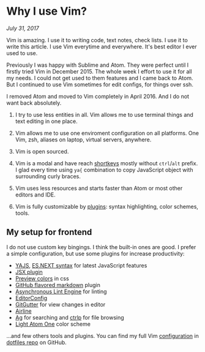 # Why I use Vim?

_July 31, 2017_

Vim is amazing. I use it to writing code, text notes, check lists. I use it to
write this article. I use Vim everytime and everywhere. It's best editor I ever
used to use.

Previously I was happy with Sublime and Atom. They were perfect until I firstly
tried Vim in December 2015. The whole week I effort to use it for all my needs.
I could not get used to them features and I came back to Atom. But I continued
to use Vim sometimes for edit configs, for things over ssh.

I removed Atom and moved to Vim completely in April 2016. And I do not want
back absolutely.

1. I try to use less entities in all. Vim allows me to use terminal things
  and text editing in one place.

2. Vim allows me to use one enviroment configuration on all platforms.
  One Vim, zsh, aliases on laptop, virtual servers, anywhere.

3. Vim is open sourced.

4. Vim is a modal and have reach [shortkeys](https://vim.rtorr.com)
  mostly without `ctrl`/`alt` prefix. I glad every time using `ya{` combination
  to copy JavaScript object with surrounding curly braces.

5. Vim uses less resources and starts faster than Atom or most other editors and IDE.

6. Vim is fully customizable by [plugins](http://vimawesome.com): syntax highlighting, color schemes, tools.

## My setup for frontend

I do not use custom key bingings. I think the built-in ones are good. I prefer
a simple configuration, but use some plugins for increase productivity:

* [YAJS](https://github.com/othree/yajs.vim), [ES.NEXT syntax](https://github.com/othree/es.next.syntax.vim) for latest JavaScript features
* [JSX plugin](https://github.com/mxw/vim-jsx)
* [Preview colors](https://github.com/ap/vim-css-color) in css
* [GitHub flavored markdown](https://github.com/rhysd/vim-gfm-syntax) plugin
* [Asynchronous Lint Engine](https://github.com/w0rp/ale) for linting
* [EditorConfig](https://github.com/editorconfig/editorconfig-vim)
* [GitGutter](https://github.com/airblade/vim-gitgutter) for view changes in editor
* [Airline](https://github.com/vim-airline/vim-airline)
* [Ag](https://github.com/rking/ag.vim) for searching and [ctrlp](https://github.com/ctrlpvim/ctrlp.vim) for file browsing
* [Light Atom One](https://github.com/rakr/vim-one) color scheme

...and few others tools and plugins. You can find my full
Vim [configuration](https://github.com/andrepolischuk/dotfiles/blob/master/.vimrc)
in [dotfiles repo](https://github.com/andrepolischuk/dotfiles) on GitHub.
